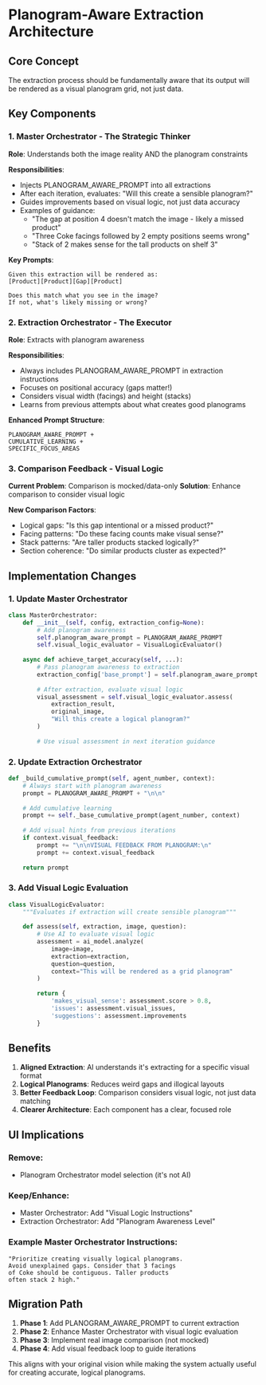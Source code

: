 # Planogram-Aware Extraction Architecture

## Core Concept
The extraction process should be fundamentally aware that its output will be rendered as a visual planogram grid, not just data.

## Key Components

### 1. Master Orchestrator - The Strategic Thinker
**Role**: Understands both the image reality AND the planogram constraints

**Responsibilities**:
- Injects PLANOGRAM_AWARE_PROMPT into all extractions
- After each iteration, evaluates: "Will this create a sensible planogram?"
- Guides improvements based on visual logic, not just data accuracy
- Examples of guidance:
  - "The gap at position 4 doesn't match the image - likely a missed product"
  - "Three Coke facings followed by 2 empty positions seems wrong"
  - "Stack of 2 makes sense for the tall products on shelf 3"

**Key Prompts**:
```
Given this extraction will be rendered as:
[Product][Product][Gap][Product]

Does this match what you see in the image? 
If not, what's likely missing or wrong?
```

### 2. Extraction Orchestrator - The Executor
**Role**: Extracts with planogram awareness

**Responsibilities**:
- Always includes PLANOGRAM_AWARE_PROMPT in extraction instructions
- Focuses on positional accuracy (gaps matter!)
- Considers visual width (facings) and height (stacks)
- Learns from previous attempts about what creates good planograms

**Enhanced Prompt Structure**:
```
PLANOGRAM_AWARE_PROMPT + 
CUMULATIVE_LEARNING + 
SPECIFIC_FOCUS_AREAS
```

### 3. Comparison Feedback - Visual Logic
**Current Problem**: Comparison is mocked/data-only
**Solution**: Enhance comparison to consider visual logic

**New Comparison Factors**:
- Logical gaps: "Is this gap intentional or a missed product?"
- Facing patterns: "Do these facing counts make visual sense?"
- Stack patterns: "Are taller products stacked logically?"
- Section coherence: "Do similar products cluster as expected?"

## Implementation Changes

### 1. Update Master Orchestrator
```python
class MasterOrchestrator:
    def __init__(self, config, extraction_config=None):
        # Add planogram awareness
        self.planogram_aware_prompt = PLANOGRAM_AWARE_PROMPT
        self.visual_logic_evaluator = VisualLogicEvaluator()
    
    async def achieve_target_accuracy(self, ...):
        # Pass planogram awareness to extraction
        extraction_config['base_prompt'] = self.planogram_aware_prompt
        
        # After extraction, evaluate visual logic
        visual_assessment = self.visual_logic_evaluator.assess(
            extraction_result, 
            original_image,
            "Will this create a logical planogram?"
        )
        
        # Use visual assessment in next iteration guidance
```

### 2. Update Extraction Orchestrator
```python
def _build_cumulative_prompt(self, agent_number, context):
    # Always start with planogram awareness
    prompt = PLANOGRAM_AWARE_PROMPT + "\n\n"
    
    # Add cumulative learning
    prompt += self._base_cumulative_prompt(agent_number, context)
    
    # Add visual hints from previous iterations
    if context.visual_feedback:
        prompt += "\n\nVISUAL FEEDBACK FROM PLANOGRAM:\n"
        prompt += context.visual_feedback
    
    return prompt
```

### 3. Add Visual Logic Evaluation
```python
class VisualLogicEvaluator:
    """Evaluates if extraction will create sensible planogram"""
    
    def assess(self, extraction, image, question):
        # Use AI to evaluate visual logic
        assessment = ai_model.analyze(
            image=image,
            extraction=extraction,
            question=question,
            context="This will be rendered as a grid planogram"
        )
        
        return {
            'makes_visual_sense': assessment.score > 0.8,
            'issues': assessment.visual_issues,
            'suggestions': assessment.improvements
        }
```

## Benefits

1. **Aligned Extraction**: AI understands it's extracting for a specific visual format
2. **Logical Planograms**: Reduces weird gaps and illogical layouts
3. **Better Feedback Loop**: Comparison considers visual logic, not just data matching
4. **Clearer Architecture**: Each component has a clear, focused role

## UI Implications

### Remove:
- Planogram Orchestrator model selection (it's not AI)

### Keep/Enhance:
- Master Orchestrator: Add "Visual Logic Instructions"
- Extraction Orchestrator: Add "Planogram Awareness Level"

### Example Master Orchestrator Instructions:
```
"Prioritize creating visually logical planograms. 
Avoid unexplained gaps. Consider that 3 facings 
of Coke should be contiguous. Taller products 
often stack 2 high."
```

## Migration Path

1. **Phase 1**: Add PLANOGRAM_AWARE_PROMPT to current extraction
2. **Phase 2**: Enhance Master Orchestrator with visual logic evaluation  
3. **Phase 3**: Implement real image comparison (not mocked)
4. **Phase 4**: Add visual feedback loop to guide iterations

This aligns with your original vision while making the system actually useful for creating accurate, logical planograms.